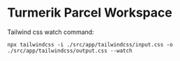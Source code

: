 # Turmerik Parcel Workspace

Tailwind css watch command:

```
npx tailwindcss -i ./src/app/tailwindcss/input.css -o ./src/app/tailwindcss/output.css --watch
```
